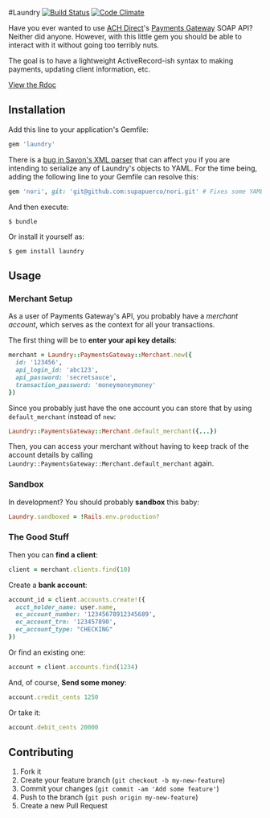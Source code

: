 #Laundry [![Build Status](https://secure.travis-ci.org/supapuerco/laundry.png?branch=master)](http://travis-ci.org/supapuerco/laundry) [![Code Climate](https://codeclimate.com/badge.png)](https://codeclimate.com/github/supapuerco/laundry)

Have you ever wanted to use [ACH Direct](http://www.achdirect.com)'s [Payments Gateway](http://paymentsgateway.com) SOAP API? Neither did anyone. However, with this little gem you should be able to interact with it without going too terribly nuts.

The goal is to have a lightweight ActiveRecord-ish syntax to making payments, updating client information, etc.

[View the Rdoc](http://rdoc.info/github/supapuerco/laundry/master/frames)

## Installation

Add this line to your application's Gemfile:

```ruby
gem 'laundry'
```

There is a [bug in Savon's XML parser](https://github.com/rubiii/nori/issues/19) that can affect you if you are intending to serialize any of Laundry's objects to YAML. For the time being, adding the following line to your Gemfile can resolve this:

```ruby
gem 'nori', git: 'git@github.com:supapuerco/nori.git' # Fixes some YAML serialization issues.
```

And then execute:

    $ bundle

Or install it yourself as:

    $ gem install laundry

## Usage

### Merchant Setup

As a user of Payments Gateway's API, you probably have a *merchant account*, which serves as the context for all your transactions.

The first thing will be to **enter your api key details**:

```ruby
merchant = Laundry::PaymentsGateway::Merchant.new({
  id: '123456',
  api_login_id: 'abc123',
  api_password: 'secretsauce',
  transaction_password: 'moneymoneymoney'
})
```

Since you probably just have the one account you can store that by using `default_merchant` instead of `new`:

```ruby
Laundry::PaymentsGateway::Merchant.default_merchant({...})
```

Then, you can access your merchant without having to keep track of the account details by calling `Laundry::PaymentsGateway::Merchant.default_merchant` again.

### Sandbox

In development? You should probably **sandbox** this baby:

```ruby
Laundry.sandboxed = !Rails.env.production?
```

### The Good Stuff

Then you can **find a client**:

```ruby
client = merchant.clients.find(10)
```

Create a **bank account**:

```ruby
account_id = client.accounts.create!({
  acct_holder_name: user.name,
  ec_account_number: '12345678912345689',
  ec_account_trn: '123457890',
  ec_account_type: "CHECKING"
})
```

Or find an existing one:

```ruby
account = client.accounts.find(1234)
```

And, of course, **Send some money**:
```ruby
account.credit_cents 1250
```

Or take it:

```ruby
account.debit_cents 20000
```

## Contributing

1. Fork it
2. Create your feature branch (`git checkout -b my-new-feature`)
3. Commit your changes (`git commit -am 'Add some feature'`)
4. Push to the branch (`git push origin my-new-feature`)
5. Create a new Pull Request
